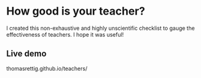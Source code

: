 # How good is your teacher?
I created this non-exhaustive and highly unscientific checklist to gauge the effectiveness of teachers. I hope it was useful!

## Live demo
thomasrettig.github.io/teachers/
